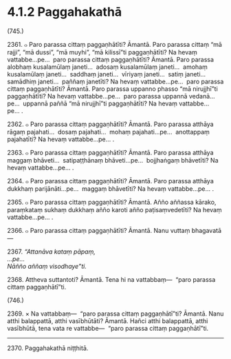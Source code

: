 # 4.1.2 Paggahakathā

(745.)

2361\. ๐ Paro parassa cittaṃ paggaṇhātīti? Āmantā. Paro parassa cittaṃ “mā rajji”, “mā dussi”, “mā muyhi”, “mā kilissī”ti paggaṇhātīti? Na hevaṃ vattabbe…pe…  paro parassa cittaṃ paggaṇhātīti? Āmantā. Paro parassa alobhaṃ kusalamūlaṃ janeti…  adosaṃ kusalamūlaṃ janeti…  amohaṃ kusalamūlaṃ janeti…  saddhaṃ janeti…  vīriyaṃ janeti…  satiṃ janeti…  samādhiṃ janeti…  paññaṃ janetīti? Na hevaṃ vattabbe…pe…  paro parassa cittaṃ paggaṇhātīti? Āmantā. Paro parassa uppanno phasso “mā nirujjhī”ti paggaṇhātīti? Na hevaṃ vattabbe…pe…  paro parassa uppannā vedanā…pe…  uppannā paññā “mā nirujjhī”ti paggaṇhātīti? Na hevaṃ vattabbe…pe… .

2362\. ๐ Paro parassa cittaṃ paggaṇhātīti? Āmantā. Paro parassa atthāya rāgaṃ pajahati…  dosaṃ pajahati…  mohaṃ pajahati…pe…  anottappaṃ pajahatīti? Na hevaṃ vattabbe…pe… .

2363\. ๐ Paro parassa cittaṃ paggaṇhātīti? Āmantā. Paro parassa atthāya maggaṃ bhāveti…  satipaṭṭhānaṃ bhāveti…pe…  bojjhaṅgaṃ bhāvetīti? Na hevaṃ vattabbe…pe… .

2364\. ๐ Paro parassa cittaṃ paggaṇhātīti? Āmantā. Paro parassa atthāya dukkhaṃ parijānāti…pe…  maggaṃ bhāvetīti? Na hevaṃ vattabbe…pe… .

2365\. ๐ Paro parassa cittaṃ paggaṇhātīti? Āmantā. Añño aññassa kārako, paraṃkataṃ sukhaṃ dukkhaṃ añño karoti añño paṭisaṃvedetīti? Na hevaṃ vattabbe…pe… .

2366\. ๐ Paro parassa cittaṃ paggaṇhātīti? Āmantā. Nanu vuttaṃ bhagavatā—

2367\. _“Attanāva kataṃ pāpaṃ,_  
_…pe…_  
_Nāñño aññaṃ visodhaye”ti._  

2368\. Attheva suttantoti? Āmantā. Tena hi na vattabbaṃ—  “paro parassa cittaṃ paggaṇhātī”ti.

(746.)

2369\. × Na vattabbaṃ—  “paro parassa cittaṃ paggaṇhātī”ti? Āmantā. Nanu atthi balappattā, atthi vasībhūtāti? Āmantā. Hañci atthi balappattā, atthi vasībhūtā, tena vata re vattabbe—  “paro parassa cittaṃ paggaṇhātī”ti.

---

2370\. Paggahakathā niṭṭhitā.
